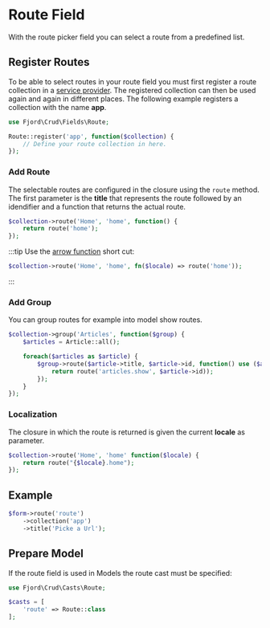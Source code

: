 # Route Field

With the route picker field you can select a route from a predefined list.

## Register Routes

To be able to select routes in your route field you must first register a route collection in a [service provider](https://laravel.com/docs/7.x/providers). The registered collection can then be used again and again in different places. The following example registers a collection with the name **app**.

```php
use Fjord\Crud\Fields\Route;

Route::register('app', function($collection) {
    // Define your route collection in here.
});
```

### Add Route

The selectable routes are configured in the closure using the `route` method. The first parameter is the **title** that represents the route followed by an idendifier and a function that returns the actual route.

```php
$collection->route('Home', 'home', function() {
    return route('home');
});
```

:::tip
Use the [arrow function](https://www.php.net/manual/en/functions.arrow.php) short cut:

```php
$collection->route('Home', 'home', fn($locale) => route('home'));
```

:::

### Add Group

You can group routes for example into model show routes.

```php
$collection->group('Articles', function($group) {
    $articles = Article::all();

    foreach($articles as $article) {
        $group->route($article->title, $article->id, function() use ($article) {
            return route('articles.show', $article->id));
        });
    }
});
```

### Localization

The closure in which the route is returned is given the current **locale** as parameter.

```php
$collection->route('Home', 'home' function($locale) {
    return route("{$locale}.home");
});
```

## Example

```php
$form->route('route')
    ->collection('app')
    ->title('Picke a Url');
```

## Prepare Model

If the route field is used in Models the route cast must be specified:

```php
use Fjord\Crud\Casts\Route;

$casts = [
    'route' => Route::class
];
```
